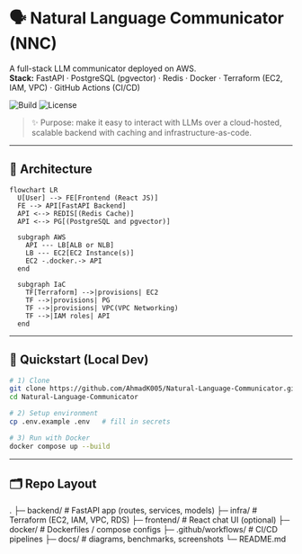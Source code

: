 # 🗣 Natural Language Communicator (NNC)

A full-stack LLM communicator deployed on AWS.  
**Stack:** FastAPI · PostgreSQL (pgvector) · Redis · Docker · Terraform (EC2, IAM, VPC) · GitHub Actions (CI/CD)

![Build](https://github.com/AhmadK005/Natural-Language-Communicator/actions/workflows/ci.yml/badge.svg)
![License](https://img.shields.io/badge/license-MIT-green)

> ✨ Purpose: make it easy to interact with LLMs over a cloud-hosted, scalable backend with caching and infrastructure-as-code.

---

## 📐 Architecture

```mermaid
flowchart LR
  U[User] --> FE[Frontend (React JS)]
  FE --> API[FastAPI Backend]
  API <--> REDIS[(Redis Cache)]
  API <--> PG[(PostgreSQL and pgvector)]

  subgraph AWS
    API --- LB[ALB or NLB]
    LB --- EC2[EC2 Instance(s)]
    EC2 -.docker.-> API
  end

  subgraph IaC
    TF[Terraform] -->|provisions| EC2
    TF -->|provisions| PG
    TF -->|provisions| VPC(VPC Networking)
    TF -->|IAM roles| API
  end

```

---
## 🚀 Quickstart (Local Dev)

```bash
# 1) Clone
git clone https://github.com/AhmadK005/Natural-Language-Communicator.git
cd Natural-Language-Communicator

# 2) Setup environment
cp .env.example .env   # fill in secrets

# 3) Run with Docker
docker compose up --build
```

---
## 🗂 Repo Layout

.
├─ backend/           # FastAPI app (routes, services, models)
├─ infra/             # Terraform (EC2, IAM, VPC, RDS)
├─ frontend/          # React chat UI (optional)
├─ docker/            # Dockerfiles / compose configs
├─ .github/workflows/ # CI/CD pipelines
├─ docs/              # diagrams, benchmarks, screenshots
└─ README.md





